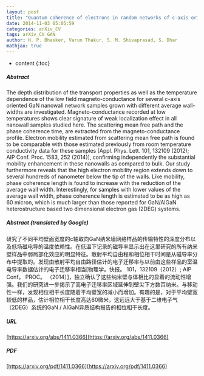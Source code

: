 ```yaml
---
layout: post
title: "Quantum coherence of electrons in random networks of c-axis oriented wedge-shaped GaN nanowalls grown by molecular beam epitaxy"
date: 2014-11-03 05:05:59
categories: arXiv_CV
tags: arXiv_CV GAN
author: H. P. Bhasker, Varun Thakur, S. M. Shivaprasad, S. Dhar
mathjax: true
---
```


* content
{:toc}

##### Abstract
The depth distribution of the transport properties as well as the temperature dependence of the low field magneto-conductance for several c-axis oriented GaN nanowall network samples grown with different average wall-widths are investigated. Magneto-conductance recorded at low temperatures shows clear signature of weak localization effect in all nanowall samples studied here. The scattering mean free path and the phase coherence time, are extracted from the magneto-conductance profile. Electron mobility estimated from scattering mean free path is found to be comparable with those estimated previously from room temperature conductivity data for these samples [Appl. Phys. Lett. 101, 132109 (2012); AIP Conf. Proc. 1583, 252 (2014)], confirming independently the substantial mobility enhancement in these nanowalls as compared to bulk. Our study furthermore reveals that the high electron mobility region extends down to several hundreds of nanometer below the tip of the walls. Like mobility, phase coherence length is found to increase with the reduction of the average wall width. Interestingly, for samples with lower values of the average wall width, phase coherence length is estimated to be as high as 60 micron, which is much larger than those reported for GaN/AlGaN heterostructure based two dimensional electron gas (2DEG) systems.

##### Abstract (translated by Google)
研究了不同平均壁面宽度的c轴取向GaN纳米墙网络样品的传输特性的深度分布以及低场磁电导的温度依赖性。在低温下记录的磁导率显示出在这里研究的所有纳米壁样品中弱局部化效应的明显特征。散射平均自由程和相位相干时间是从磁导率分布中提取的。发现由散射平均自由路径估计的电子迁移率与以前由这些样品的室温电导率数据估计的电子迁移率相当[物理学。快报。 101，132109（2012）; AIP Conf。 PROC。 （2014）]，独立确认了这些纳米壁与体相比的显着的流动性增强。我们的研究进一步揭示了高电子迁移率区域延伸到壁尖下方数百纳米。与移动性一样，发现相位相干长度随着平均壁宽的减小而增加。有趣的是，对于平均壁宽较低的样品，估计相位相干长度高达60微米，这远远大于基于二维电子气（2DEG）系统的GaN / AlGaN异质结构报告的相位相干长度。

##### URL
[https://arxiv.org/abs/1411.0366](https://arxiv.org/abs/1411.0366)

##### PDF
[https://arxiv.org/pdf/1411.0366](https://arxiv.org/pdf/1411.0366)

